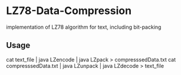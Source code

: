 # LZ78-Data-Compression
implementation of LZ78 algorithm for text, including bit-packing
## Usage
cat text_file | java LZencode | java LZpack > compresssedData.txt
cat compresssedData.txt | java LZunpack | java LZdecode > text_file

